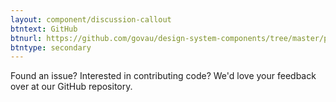 ```yaml
---
layout: component/discussion-callout
btntext: GitHub
btnurl: https://github.com/govau/design-system-components/tree/master/packages/skip-link
btntype: secondary
---
```


 Found an issue? Interested in contributing code? We'd love your feedback over at our GitHub repository.
